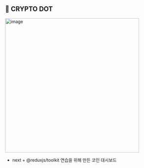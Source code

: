 ## 🐂 CRYPTO DOT

<img style="margin: auto 0;" width="437" alt="image" src="https://user-images.githubusercontent.com/50140505/198860072-086c171f-d815-4fad-8173-1d8b1d52b68b.png">

- next + @reduxjs/toolkit 연습을 위해 만든 코인 대시보드
